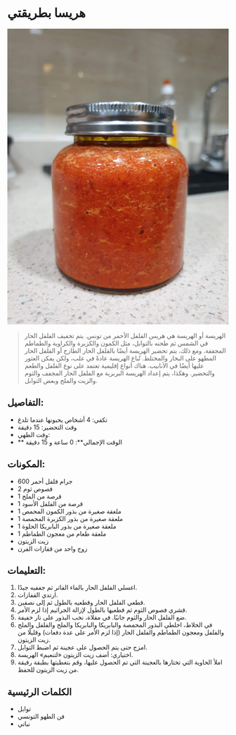 # هريسا بطريقتي

![هريسا بطريقتي](https://github.com/anamorph/recettes/blob/main/photos/fr-harissa-a-ma-facon-01.jpg?raw=true)

> الهريسة أو الهريسة هي هريس الفلفل الأحمر من تونس. يتم تجفيف الفلفل الحار في الشمس ثم طحنه بالتوابل، مثل الكمون والكزبرة والكراوية والطماطم المجففة. ومع ذلك، يتم تحضير الهريسة أيضًا بالفلفل الحار الطازج أو الفلفل الحار المطهو على البخار والمختلط. تُباع الهريسة عادةً في علب، ولكن يمكن العثور عليها أيضًا في الأنابيب. هناك أنواع إقليمية تعتمد على نوع الفلفل والطعم والتحضير. وهكذا، يتم إعداد الهريسة البربرية مع الفلفل الحار المجفف والثوم والزيت والملح وبعض التوابل. 

## التفاصيل:
* تكفي: 4 أشخاص يحبونها عندما تلدغ
* وقت التحضير: 15 دقيقة
* وقت الطهي:
* ** الوقت الإجمالي**: 0 ساعة و 15 دقيقة

## المكونات:
* 600 جرام فلفل أحمر
* 2 فصوص ثوم
* 1 قرصة من الملح
* 1 قرصة من الفلفل الأسود
* 1 ملعقة صغيرة من بذور الكمون المحمص
* 1 ملعقة صغيرة من بذور الكزبرة المحمصة
* 1 ملعقة صغيرة من بذور البابريكا الحلوة
* 1 ملعقة طعام من معجون الطماطم
* زيت الزيتون
* زوج واحد من قفازات الفرن

## التعليمات:
1. اغسلي الفلفل الحار بالماء الفاتر ثم جففيه جيدًا.
1. ارتدي القفازات.
1. قطعي الفلفل الحار وقطعيه بالطول ثم إلى نصفين.
1. قشري فصوص الثوم ثم قطعيها بالطول لإزالة الجراثيم إذا لزم الأمر.
1. ضع الفلفل الحار والثوم جانبًا. في مقلاة، نخب البذور على نار خفيفة.
1. في الخلاط، اخلطي البذور المحمصة والبابريكا والبابريكا والملح والفلفل والملح والفلفل ومعجون الطماطم والفلفل الحار (إذا لزم الأمر على عدة دفعات) وقليلًا من زيت الزيتون.
1. امزج حتى يتم الحصول على عجينة ثم اضبط التوابل. 
1. اختياري: أضف زيت الزيتون «لتنعيم» الهريسة.
1. املأ الحاوية التي تختارها بالعجينة التي تم الحصول عليها، وقم بتغطيتها بطبقة رقيقة من زيت الزيتون للحفظ.

## الكلمات الرئيسية
* توابل
* فن الطهو التونسي
* نباتي